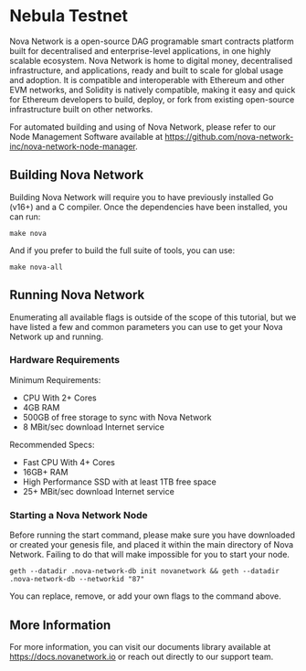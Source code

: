 # Nebula Testnet

Nova Network is a open-source DAG programable smart contracts platform built for decentralised and enterprise-level applications, in one highly scalable ecosystem. Nova Network is home to digital money, decentralised infrastructure, and applications, ready and built to scale for global usage and adoption. It is compatible and interoperable with Ethereum and other EVM networks, and Solidity is natively compatible, making it easy and quick for Ethereum developers to build, deploy, or fork from existing open-source infrastructure built on other networks.

For automated building and using of Nova Network, please refer to our Node Management Software available at https://github.com/nova-network-inc/nova-network-node-manager.

## Building Nova Network

Building Nova Network will require you to have previously installed Go (v16+) and a C compiler. Once the dependencies have been installed, you can run:

```shell
make nova
```

And if you prefer to build the full suite of tools, you can use:

```shell
make nova-all
```

## Running Nova Network

Enumerating all available flags is outside of the scope of this tutorial, but we have listed a few and common parameters you can use to get your Nova Network up and running.

### Hardware Requirements

Minimum Requirements:

* CPU With 2+ Cores
* 4GB RAM
* 500GB of free storage to sync with Nova Network
* 8 MBit/sec download Internet service

Recommended Specs:

* Fast CPU With 4+ Cores
* 16GB+ RAM
* High Performance SSD with at least 1TB free space
* 25+ MBit/sec download Internet service

### Starting a Nova Network Node

Before running the start command, please make sure you have downloaded or created your genesis file, and placed it within the main directory of Nova Network. Failing to do that will make impossible for you to start your node.

```shell
geth --datadir .nova-network-db init novanetwork && geth --datadir .nova-network-db --networkid "87"
```

You can replace, remove, or add your own flags to the command above.

## More Information

For more information, you can visit our documents library available at https://docs.novanetwork.io or reach out directly to our support team.

